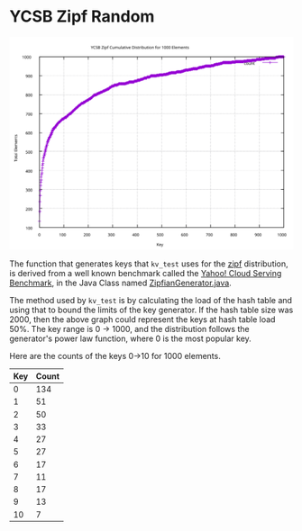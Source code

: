 # YCSB Zipf Random

![ycsb_zipf](ycsb_zipf.svg)

The function that generates keys that `kv_test` uses for the
[zipf](https://en.wikipedia.org/wiki/Zipf%27s_law) distribution, is derived
from a well known benchmark called the [Yahoo! Cloud Serving
Benchmark](https://github.com/brianfrankcooper/YCSB), in the Java Class named
[ZipfianGenerator.java](https://github.com/brianfrankcooper/YCSB/blob/master/core/src/main/java/site/ycsb/generator/ZipfianGenerator.java).

The method used by `kv_test` is by calculating the load of the hash table and
using that to bound the limits of the key generator.  If the hash table size
was 2000, then the above graph could represent the keys at hash table load 50%.
The key range is 0 -> 1000, and the distribution follows the generator's power
law function, where 0 is the most popular key.

Here are the counts of the keys 0->10 for 1000 elements.

| Key | Count |
|-----|-------|
|  0  |  134  |
|  1  |   51  |
|  2  |   50  |
|  3  |   33  |
|  4  |   27  |
|  5  |   27  |
|  6  |   17  |
|  7  |   11  |
|  8  |   17  |
|  9  |   13  |
| 10  |    7  |
